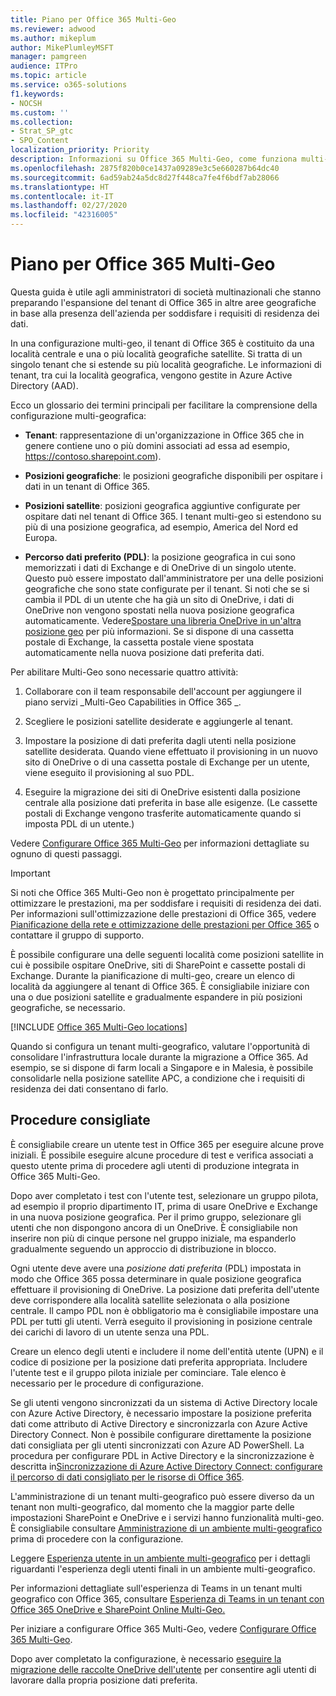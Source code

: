 ```yaml
---
title: Piano per Office 365 Multi-Geo
ms.reviewer: adwood
ms.author: mikeplum
author: MikePlumleyMSFT
manager: pamgreen
audience: ITPro
ms.topic: article
ms.service: o365-solutions
f1.keywords:
- NOCSH
ms.custom: ''
ms.collection:
- Strat_SP_gtc
- SPO_Content
localization_priority: Priority
description: Informazioni su Office 365 Multi-Geo, come funziona multi-Geo e quali località geografiche sono disponibili per l'archiviazione dei dati.
ms.openlocfilehash: 2875f820b0ce1437a09289e3c5e660287b64dc40
ms.sourcegitcommit: 6ad59ab24a5dc8d27f448ca7fe4f6bdf7ab28066
ms.translationtype: HT
ms.contentlocale: it-IT
ms.lasthandoff: 02/27/2020
ms.locfileid: "42316005"
---
```

# <a name="plan-for-office-365-multi-geo"></a>Piano per Office 365 Multi-Geo

Questa guida è utile agli amministratori di società multinazionali che stanno preparando l'espansione del tenant di Office 365 in altre aree geografiche in base alla presenza dell'azienda per soddisfare i requisiti di residenza dei dati.

In una configurazione multi-geo, il tenant di Office 365 è costituito da una località centrale e una o più località geografiche satellite. Si tratta di un singolo tenant che si estende su più località geografiche. Le informazioni di tenant, tra cui la località geografica, vengono gestite in Azure Active Directory (AAD).

Ecco un glossario dei termini principali per facilitare la comprensione della configurazione multi-geografica:

-   **Tenant**: rappresentazione di un'organizzazione in Office 365 che in genere contiene uno o più domini associati ad essa ad esempio, https://contoso.sharepoint.com). 

-   **Posizioni geografiche**: le posizioni geografiche disponibili per ospitare i dati in un tenant di Office 365.

-   **Posizioni satellite**: posizioni geografica aggiuntive configurate per ospitare dati nel tenant di Office 365. I tenant multi-geo si estendono su più di una posizione geografica, ad esempio, America del Nord ed Europa.

-   **Percorso dati preferito (PDL)**: la posizione geografica in cui sono memorizzati i dati di Exchange e di OneDrive di un singolo utente. Questo può essere impostato dall'amministratore per una delle posizioni geografiche che sono state configurate per il tenant. Si noti che se si cambia il PDL di un utente che ha già un sito di OneDrive, i dati di OneDrive non vengono spostati nella nuova posizione geografica automaticamente. Vedere[Spostare una libreria OneDrive in un'altra posizione geo](move-onedrive-between-geo-locations.md) per più informazioni. Se si dispone di una cassetta postale di Exchange, la cassetta postale viene spostata automaticamente nella nuova posizione dati preferita dati.

Per abilitare Multi-Geo sono necessarie quattro attività:

1.  Collaborare con il team responsabile dell'account per aggiungere il piano servizi _Multi-Geo Capabilities in Office 365 _.

2.  Scegliere le posizioni satellite desiderate e aggiungerle al tenant.

3.  Impostare la posizione di dati preferita dagli utenti nella posizione satellite desiderata. Quando viene effettuato il provisioning in un nuovo sito di OneDrive o di una cassetta postale di Exchange per un utente, viene eseguito il provisioning al suo PDL.

4.  Eseguire la migrazione dei siti di OneDrive esistenti dalla posizione centrale alla posizione dati preferita in base alle esigenze. (Le cassette postali di Exchange vengono trasferite automaticamente quando si imposta PDL di un utente.)

Vedere [Configurare Office 365 Multi-Geo](multi-geo-tenant-configuration.md) per informazioni dettagliate su ognuno di questi passaggi.

> [!IMPORTANT]
> Si noti che Office 365 Multi-Geo non è progettato principalmente per ottimizzare le prestazioni, ma per soddisfare i requisiti di residenza dei dati. Per informazioni sull'ottimizzazione delle prestazioni di Office 365, vedere [Pianificazione della rete e ottimizzazione delle prestazioni per Office 365](https://support.office.com/article/e5f1228c-da3c-4654-bf16-d163daee8848) o contattare il gruppo di supporto.

È possibile configurare una delle seguenti località come posizioni satellite in cui è possibile ospitare OneDrive, siti di SharePoint e cassette postali di Exchange. Durante la pianificazione di multi-geo, creare un elenco di località da aggiungere al tenant di Office 365. È consigliabile iniziare con una o due posizioni satellite e gradualmente espandere in più posizioni geografiche, se necessario.

[!INCLUDE [Office 365 Multi-Geo locations](includes/office-365-multi-geo-locations.md)]

Quando si configura un tenant multi-geografico, valutare l'opportunità di consolidare l'infrastruttura locale durante la migrazione a Office 365. Ad esempio, se si dispone di farm locali a Singapore e in Malesia, è possibile consolidarle nella posizione satellite APC, a condizione che i requisiti di residenza dei dati consentano di farlo.

## <a name="best-practices"></a>Procedure consigliate

È consigliabile creare un utente test in Office 365 per eseguire alcune prove iniziali. È possibile eseguire alcune procedure di test e verifica associati a questo utente prima di procedere agli utenti di produzione integrata in Office 365 Multi-Geo.

Dopo aver completato i test con l'utente test, selezionare un gruppo pilota, ad esempio il proprio dipartimento IT, prima di usare OneDrive e Exchange in una nuova posizione geografica. Per il primo gruppo, selezionare gli utenti che non dispongono ancora di un OneDrive. È consigliabile non inserire non più di cinque persone nel gruppo iniziale, ma espanderlo gradualmente seguendo un approccio di distribuzione in blocco.

Ogni utente deve avere una *posizione dati preferita* (PDL) impostata in modo che Office 365 possa determinare in quale posizione geografica effettuare il provisioning di OneDrive. La posizione dati preferita dell'utente deve corrispondere alla località satellite selezionata o alla posizione centrale. Il campo PDL non è obbligatorio ma è consigliabile impostare una PDL per tutti gli utenti. Verrà eseguito il provisioning in posizione centrale dei carichi di lavoro di un utente senza una PDL.

Creare un elenco degli utenti e includere il nome dell'entità utente (UPN) e il codice di posizione per la posizione dati preferita appropriata. Includere l'utente test e il gruppo pilota iniziale per cominciare. Tale elenco è necessario per le procedure di configurazione.

Se gli utenti vengono sincronizzati da un sistema di Active Directory locale con Azure Active Directory, è necessario impostare la posizione preferita dati come attributo di Active Directory e sincronizzarla con Azure Active Directory Connect. Non è possibile configurare direttamente la posizione dati consigliata per gli utenti sincronizzati con Azure AD PowerShell. La procedura per configurare PDL in Active Directory e la sincronizzazione è descritta in[Sincronizzazione di Azure Active Directory Connect: configurare il percorso di dati consigliato per le risorse di Office 365](https://docs.microsoft.com/azure/active-directory/connect/active-directory-aadconnectsync-feature-preferreddatalocation).

L'amministrazione di un tenant multi-geografico può essere diverso da un tenant non multi-geografico, dal momento che la maggior parte delle impostazioni SharePoint e OneDrive e i servizi hanno funzionalità multi-geo. È consigliabile consultare [Amministrazione di un ambiente multi-geografico](administering-a-multi-geo-environment.md) prima di procedere con la configurazione.

Leggere [Esperienza utente in un ambiente multi-geografico](multi-geo-user-experience.md) per i dettagli riguardanti l'esperienza degli utenti finali in un ambiente multi-geografico.

Per informazioni dettagliate sull'esperienza di Teams in un tenant multi geografico con Office 365, consultare [Esperienza di Teams in un tenant con Office 365 OneDrive e SharePoint Online Multi-Geo.](https://docs.microsoft.com/microsoftteams/teams-experience-o365odb-spo-multi-geo)

Per iniziare a configurare Office 365 Multi-Geo, vedere [Configurare Office 365 Multi-Geo](multi-geo-tenant-configuration.md).

Dopo aver completato la configurazione, è necessario [eseguire la migrazione delle raccolte OneDrive dell'utente](move-onedrive-between-geo-locations.md) per consentire agli utenti di lavorare dalla propria posizione dati preferita.
